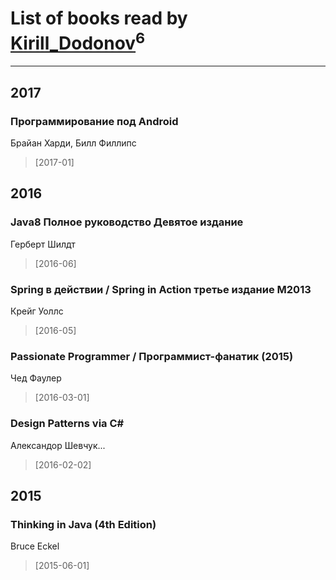 # List of books read by [Kirill_Dodonov](https://www.facebook.com/app_scoped_user_id/870467263091830/)<sup>6</sup>
---

## 2017

### Программирование под Android
Брайан Харди, Билл Филлипс
> [2017-01] 



## 2016

### Java8 Полное руководство Девятое издание
Герберт Шилдт
> [2016-06] 


### Spring в действии / Spring in Action третье издание М2013
Крейг Уоллс
> [2016-05] 


### Passionate Programmer / Программист-фанатик (2015)
Чед Фаулер
> [2016-03-01] 


### Design Patterns via C#
Александор Шевчук...
> [2016-02-02] 



## 2015

### Thinking in Java (4th Edition)
Bruce Eckel
> [2015-06-01] 



